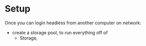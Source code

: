 # Setup

Once you can login headless from another computer on network:

- create a storage pool, to run everything off of
  - Storage,  
